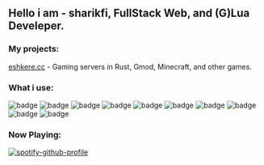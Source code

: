 ## Hello i am - sharikfi, FullStack Web, and (G)Lua Develeper.

### My projects:

[eshkere.cc](https://eshkere.cc) - Gaming servers in Rust, Gmod, Minecraft, and other games.

### What i use:

![badge](https://img.shields.io/badge/Tailwind%20CSS-06B6D4.svg?style=for-the-badge&logo=Tailwind-CSS&logoColor=white)
![badge](https://img.shields.io/badge/Nuxt.js-00DC82.svg?style=for-the-badge&logo=nuxtdotjs&logoColor=white)
![badge](https://img.shields.io/badge/TypeScript-007ACC?style=for-the-badge&logo=typescript&logoColor=white)
![badge](https://img.shields.io/badge/JavaScript-F7DF1E.svg?style=for-the-badge&logo=JavaScript&logoColor=black)
![badge](https://img.shields.io/badge/MySQL-4479A1.svg?style=for-the-badge&logo=MySQL&logoColor=white)
![badge](https://img.shields.io/badge/PostgreSQL-4169E1.svg?style=for-the-badge&logo=PostgreSQL&logoColor=white)
![badge](https://img.shields.io/badge/MariaDB-003545?style=for-the-badge&logo=mariadb&logoColor=white)
![badge](https://img.shields.io/badge/Docker-2496ED.svg?style=for-the-badge&logo=Docker&logoColor=white)
![badge](https://img.shields.io/badge/Node%20js-339933?style=for-the-badge&logo=nodedotjs&logoColor=white)
![badge](https://img.shields.io/badge/eslint-3A33D1?style=for-the-badge&logo=eslint&logoColor=white)

### Now Playing:
[![spotify-github-profile](https://spotify-github-profile.kittinanx.com/api/view?uid=31cxsj4cdjwkxrfme65vpkbvqjge&cover_image=true&theme=natemoo-re&show_offline=true&background_color=121212&interchange=true&bar_color=ffffff&bar_color_cover=false)](https://spotify-github-profile.kittinanx.com/api/view?uid=31cxsj4cdjwkxrfme65vpkbvqjge&redirect=true)
